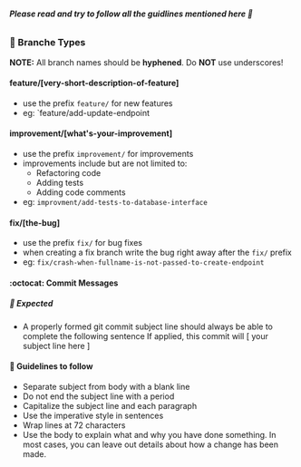 ###### **Please read and try to follow all the guidlines mentioned here 🤗**

### :octopus: Branche Types
**NOTE:** All branch names should be **hyphened**. Do **NOT** use underscores!

#### feature/[very-short-description-of-feature]
* use the prefix `feature/` for new features
* eg: `feature/add-update-endpoint

#### improvement/[what's-your-improvement]
* use the prefix `improvement/` for improvements
* improvements include but are not limited to:
  * Refactoring code
  * Adding tests
  * Adding code comments
* eg: `improvment/add-tests-to-database-interface`

#### fix/[the-bug]
* use the prefix `fix/` for bug fixes
* when creating a fix branch write the bug right away after the `fix/` prefix
* eg: `fix/crash-when-fullname-is-not-passed-to-create-endpoint`


#### :octocat: Commit Messages

##### 🤔 Expected
* A properly formed git commit subject line should always be able to complete the following sentence
If applied, this commit will [ your subject line here ]

#### 📖 Guidelines to follow
* Separate subject from body with a blank line
* Do not end the subject line with a period
* Capitalize the subject line and each paragraph
* Use the imperative style in sentences
* Wrap lines at 72 characters
* Use the body to explain what and why you have done something. In most cases, you can leave out details about how a change has been made.
